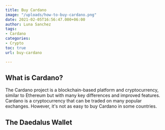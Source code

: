 ```yaml
---
title: Buy Cardano
image: "/uploads/how-to-buy-cardano.png"
date: 2021-02-05T16:56:47.000+06:00
author: Luna Sanchez
tags:
- Cardano
categories:
- Crypto
toc: true
url: buy-cardano

---
```

## What is Cardano?

The Cardano project is a blockchain-based platform and cryptocurrency, similar to Ethereum but with many key differences and improved features.  Cardano is a cryptocurrency that can be traded on many popular exchanges. However, it's not as easy to buy Cardano in some countries.

## The Daedalus Wallet